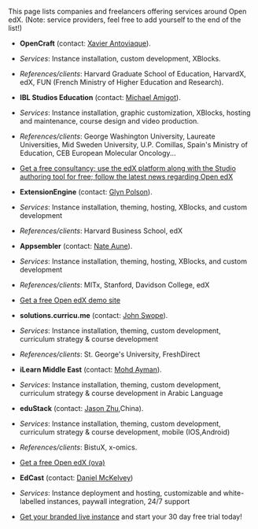 This page lists companies and freelancers offering services around Open edX. (Note: service providers, feel free to add yourself to the end of the list!)

* **OpenCraft** (contact: [Xavier Antoviaque](mailto:xavier@opencraft.com)).
 * _Services_: Instance installation, custom development, XBlocks.
 * _References/clients_: Harvard Graduate School of Education, HarvardX, edX, FUN (French Ministry of Higher Education and Research).

* **IBL Studios Education** (contact: [Michael Amigot](mailto:amigot@iblstudios.com)).
 * _Services_: Instance installation, graphic customization, XBlocks, hosting and maintenance, course design and video production.
 * _References/clients_: George Washington University, Laureate Universities, Mid Sweden University, U.P. Comillas, Spain's Ministry of Education, CEB European Molecular Oncology...
 * [Get a free consultancy; use the edX platform along with the Studio authoring tool for free; follow the latest news regarding Open edX](http://iblstudios.com)

* **ExtensionEngine** (contact: [Glyn Polson](mailto:glyn@extensionengine.com.com)).
 * _Services_: Instance installation, theming, hosting, XBlocks, and custom development
 * _References/clients_: Harvard Business School, edX

* **Appsembler** (contact: [Nate Aune](mailto:nate@appsembler.com)).
 * _Services_: Instance installation, theming, hosting, XBlocks, and custom development
 * _References/clients_: MITx, Stanford, Davidson College, edX
 * [Get a free Open edX demo site](http://launcher.appsembler.com/openedx)

* **solutions.curricu.me** (contact: [John Swope](mailto:john@curricu.me)).
 * _Services_: Instance installation, theming, custom development, curriculum strategy & course development
 * _References/clients_: St. George's University, FreshDirect

* **iLearn Middle East** (contact: [Mohd Ayman](mailto:solutions@ilearn.ws)).
 * _Services_: Instance installation, theming, custom development, curriculum strategy & course development in Arabic Language

* **eduStack** (contact: [Jason Zhu](mailto:stack@iflab.org),China).
 * _Services_: Instance installation, theming, custom development, curriculum strategy & course development, mobile (IOS,Android)
 * _References/clients_: BistuX, x-omics.
 * [Get a free Open edX (ova)](http://www.edustack.org/?page_id=8)

* **EdCast** (contact: [Daniel McKelvey](mailto:info@edcast.com))
 * _Services_: Instance deployment and hosting, customizable and white-labelled instances, paywall integration, 24/7 support
 * [Get your branded live instance](http://www.edcast.com/educators) and start your 30 day free trial today!
